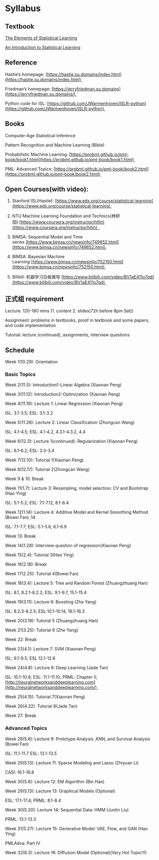 # Syllabus 

## Textbook  

[The Elements of Statistical Learning](https://hastie.su.domains/Papers/ESLII.pdf)

[An Introduction to Statistical Learning](https://hastie.su.domains/ISLR2/ISLRv2_website.pdf) 

## Reference  

Hastie’s homepage: [https://hastie.su.domains/index.html](https://hastie.su.domains/index.html) 

Friedman’s homepage: [https://jerryfriedman.su.domains](https://jerryfriedman.su.domains/) 

Python code for ISL: [https://github.com/JWarmenhoven/ISLR-python](https://github.com/JWarmenhoven/ISLR-python) 

## Books 

Computer-Age Statistical Inference 

Pattern Recognition and Machine Learning (Bible) 

Probabilistic Machine Learning: [https://probml.github.io/pml-book/book1.html](https://probml.github.io/pml-book/book1.html) 

PML: Advanced Topics: [https://probml.github.io/pml-book/book2.html](https://probml.github.io/pml-book/book2.html) 

## Open Courses(with video): 

1. Stanford ISL(Hastie): [https://www.edx.org/course/statistical-learning](https://www.edx.org/course/statistical-learning) 

2. NTU Machine Learning Foundation and Technics(林轩田) [https://www.coursera.org/instructor/htlin](https://www.coursera.org/instructor/htlin)  

3. BIMSA: Sequential Model and Time series [https://www.bimsa.cn/newsinfo/749652.html](https://www.bimsa.cn/newsinfo/749652.html) 

4. BIMSA: Bayesian Machine Learning [https://www.bimsa.cn/newsinfo/752150.html](https://www.bimsa.cn/newsinfo/752150.html) 

5. Bilibili: 机器学习白板推导 [https://www.bilibili.com/video/BV1aE411o7qd](https://www.bilibili.com/video/BV1aE411o7qd) 

## 正式组 requirement 

Lecture: 120-180 mins (1. content 2. slides(72h before 8pm Sat)) 

Assignment: problems in textbooks, proof in textbook and some papers, and code implementation 

Tutorial: lecture (continued), assignments, interview questions 

## Schedule 

Week 1(10.29): Orientation 

### Basic Topics 

Week 2(11.5): Introduction1-Linear Algebra (Xiaonan Peng) 

Week 3(11.12): Introduction2-Optimization (Xiaonan Peng) 

Week 4(11.19): Lecture 1: Linear Regression (Xiaonan Peng) 

ISL: 3.1-3.5; ESL: 3.1-3.2 

Week 5(11.26): Lecture 2: Linear Classification (Zhongcan Wang) 

ISL: 4.1-4.5; ESL: 4.1-4.2, 4.3.1-4.3.2, 4.4 

Week 6(12.3): Lecture 1(continued): Regularization (Xiaonan Peng) 

ISL: 6.1-6.2; ESL: 3.3-3.4 

Week 7(12.10): Tutorial 1(Xiaonan Peng) 

Week 8(12.17): Tutorial 2(Zhongcan Wang) 

Week 9 & 10: Break 

Week 11(1.7): Lecture 3: Resampling, model selection: CV and Bootstrap (Hao Ying) 

ISL: 5.1-5.2; ESL: 7.1-7.12, 8.1-8.4 

Week 12(1.14): Lecture 4: Additive Model and Kernel Smoothing Method (Bowei Fan) .14

ISL: 7.1-7.7; ESL: 5.1-5.6, 6.1-6.9 

Week 13: Break

Week 14(1.28): Interview question of regression(Xiaonan Peng)

Week 15(2.4): Tutorial 3(Hao Ying) 

Week 16(2.18): Break

Week 17(2.25): Tutorial 4(Bowei Fan) 

Week 18(3.4): Lecture 5: Tree and Random Forest (Zhuangzhuang Han) 

ISL: 8.1, 8.2.1-8.2.2; ESL: 9.1-9.7, 15.1-15.4  

Week 19(3.11): Lecture 6: Boosting (Zhe Yang) 

ISL: 8.2.3-8.2.5; ESL:10.1-10.14, 16.1-16.3 

Week 20(3.18): Tutorial 5 (Zhuangzhuang Han) 

Week 21(3.25): Tutorial 6 (Zhe Yang) 

Week 22: Break

Week 23(4.1): Lecture 7: SVM (Xiaonan Peng) 

ISL: 9.1-9.5; ESL 12.1-12.6 

Week 24(4.8): Lecture 8: Deep Learning (Jade Tan) 

ISL: 10.1-10.8; ESL: 11.1-11.10; PRML: Chapter 5; [http://neuralnetworksanddeeplearning.com](http://neuralnetworksanddeeplearning.com/) 

Week 25(4.15): Tutorial 7(Xiaonan Peng) 

Week 26(4.22): Tutorial 8(Jade Tan) 

Week 27: Break

### Advanced Topics 

Week 28(5.6): Lecture 9: Prototype Analysis ,KNN, and Survival Analysis (Bowei Fan) 

ISL: 11.1-11.7 ESL: 13.1-13.5 

Week 29(5.13): Lecture 11: Sparse Modeling and Lasso (Zhiyuan Li) 

CASI: 16.1-16.8  

Week 30(5.6): Lecture 12: EM Algorithm (Bin Han)  

Week 29(5.13): Lecture 13: Graphical Models (Optional)

ESL: 17.1-17.4; PRML: 8.1-8.4 

Week 30(5.20): Lecture 14: Sequential Data: HMM (Junlin Liu) 

PRML: 13.1-13.3 

Week 31(5.27): Lecture 15: Generative Model: VAE, Flow, and GAN (Hao Ying) 

PMLAdva: Part IV 

Week 32(6.3): Lecture 16: Diffusion Model (Optional)(Very Hot Topic!!!)

